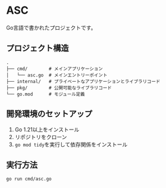# ASC

Go言語で書かれたプロジェクトです。

## プロジェクト構造

```
.
├── cmd/        # メインアプリケーション
│   └── asc.go  # メインエントリーポイント
├── internal/   # プライベートなアプリケーションとライブラリコード
├── pkg/        # 公開可能なライブラリコード
└── go.mod      # モジュール定義
```

## 開発環境のセットアップ

1. Go 1.21以上をインストール
2. リポジトリをクローン
3. `go mod tidy`を実行して依存関係をインストール

## 実行方法

```bash
go run cmd/asc.go
``` 